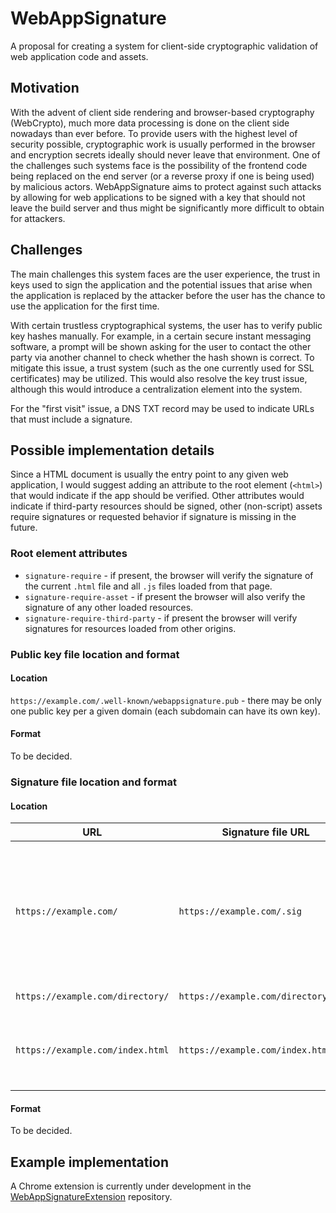 # WebAppSignature

A proposal for creating a system for client-side cryptographic validation of web application code and assets.

## Motivation

With the advent of client side rendering and browser-based cryptography (WebCrypto), much more data processing is done on the client side nowadays than ever before. To provide users with the highest level of security possible, cryptographic work is usually performed in the browser and encryption secrets ideally should never leave that environment. One of the challenges such systems face is the possibility of the frontend code being replaced on the end server (or a reverse proxy if one is being used) by malicious actors. WebAppSignature aims to protect against such attacks by allowing for web applications to be signed with a key that should not leave the build server and thus might be significantly more difficult to obtain for attackers.

## Challenges

The main challenges this system faces are the user experience, the trust in keys used to sign the application and the potential issues that arise when the application is replaced by the attacker before the user has the chance to use the application for the first time.

With certain trustless cryptographical systems, the user has to verify public key hashes manually. For example, in a certain secure instant messaging software, a prompt will be shown asking for the user to contact the other party via another channel to check whether the hash shown is correct. To mitigate this issue, a trust system (such as the one currently used for SSL certificates) may be utilized. This would also resolve the key trust issue, although this would introduce a centralization element into the system.

For the "first visit" issue, a DNS TXT record may be used to indicate URLs that must include a signature.

## Possible implementation details

Since a HTML document is usually the entry point to any given web application, I would suggest adding an attribute to the root element (`<html>`) that would indicate if the app should be verified. Other attributes would indicate if third-party resources should be signed, other (non-script) assets require signatures or requested behavior if signature is missing in the future.

### Root element attributes

- `signature-require` - if present, the browser will verify the signature of the current `.html` file and all `.js` files loaded from that page.
- `signature-require-asset` - if present the browser will also verify the signature of any other loaded resources.
- `signature-require-third-party` - if present the browser will verify signatures for resources loaded from other origins.

### Public key file location and format

#### Location

`https://example.com/.well-known/webappsignature.pub` - there may be only one public key per a given domain (each subdomain can have its own key).

#### Format

To be decided.

### Signature file location and format

#### Location

| URL                              | Signature file URL                   | Explanation                                                                                             |
| -------------------------------- | ------------------------------------ | ------------------------------------------------------------------------------------------------------- |
| `https://example.com/`           | `https://example.com/.sig`           | The signature for a directory path is expected to be in a file with no name, just the `.sig` extension. |
| `https://example.com/directory/` | `https://example.com/directory/.sig` | Same as above.                                                                                          |
| `https://example.com/index.html` | `https://example.com/index.html.sig` | For any other files, `.sig` is appended to the file name.                                               |

#### Format

To be decided.

## Example implementation

A Chrome extension is currently under development in the [WebAppSignatureExtension](https://github.com/mat-sz/WebAppSignatureExtension) repository.
